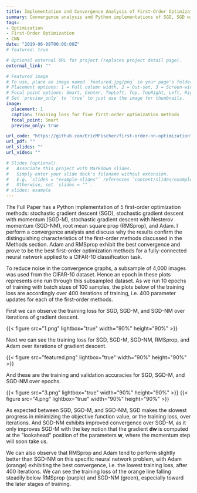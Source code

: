 ```yaml
---
title: Implementation and Convergence Analysis of First-Order Optimization Methods for a CNN
summary: Convergence analysis and Python implementations of SGD, SGD with momentum, SGD with Nesterov momentum, RMSprop, and Adam optimizers
tags:
- Optimization
- First-Order Optimization
- CNN
date: "2019-06-08T00:00:00Z"
# featured: true

# Optional external URL for project (replaces project detail page).
external_link: ""

# Featured image
# To use, place an image named `featured.jpg/png` in your page's folder.
# Placement options: 1 = Full column width, 2 = Out-set, 3 = Screen-width
# Focal point options: Smart, Center, TopLeft, Top, TopRight, Left, Right, BottomLeft, Bottom, BottomRight
# Set `preview_only` to `true` to just use the image for thumbnails.
image:
  placement: 1
  caption: Training loss for five first-order optimization methods
  focal_point: Smart
  preview_only: true

url_code: "https://github.com/EricMFischer/first-order-nn-optimization"
url_pdf: ""
url_slides: ""
url_video: ""

# Slides (optional).
#   Associate this project with Markdown slides.
#   Simply enter your slide deck's filename without extension.
#   E.g. `slides = "example-slides"` references `content/slides/example-slides.md`.
#   Otherwise, set `slides = ""`.
# slides: example
---
```


The Full Paper has a Python implementation of 5 first-order optimization methods: stochastic gradient descent (SGD), stochastic gradient descent with momentum (SGD-M), stochastic gradient descent with Nesterov momentum (SGD-NM), root mean square prop (RMSprop), and Adam. I perform a convergence analysis and discuss why the results confirm the distinguishing characteristics of the first-order methods discussed in the Methods section. Adam and RMSprop exhibit the best convergence and prove to be the best first-order optimization methods for a fully-connected neural network applied to a CIFAR-10 classification task.

To reduce noise in the convergence graphs, a subsample of 4,000 images was used from the CIFAR-10 dataset. Hence an epoch in these plots represents one run through this subsampled dataset. As we run 10 epochs of training with batch sizes of 100 samples, the plots below of the training loss are accordingly over 400 iterations of training, i.e. 400 parameter updates for each of the first-order methods.

First we can observe the training loss for SGD, SGD-M, and SGD-NM over iterations of gradient descent.

{{< figure src="1.png" lightbox="true" width="90%" height="90%" >}}

Next we can see the training loss for SGD, SGD-M, SGD-NM, RMSprop, and Adam over iterations of gradient descent.

{{< figure src="featured.png" lightbox="true" width="90%" height="90%" >}}

And these are the training and validation accuracies for SGD, SGD-M, and SGD-NM over epochs.

{{< figure src="3.png" lightbox="true" width="90%" height="90%" >}}
{{< figure src="4.png" lightbox="true" width="90%" height="90%" >}}

As expected between SGD, SGD-M, and SGD-NM, SGD makes the slowest progress in minimizing the objective function value, or the training loss, over iterations. And SGD-NM exhibits improved convergence over SGD-M, as it only improves SGD-M with the key notion that the gradient **dw** is computed at the "lookahead" position of the parameters **w**, where the momentum step will soon take us.

We can also observe that RMSprop and Adam tend to perform slightly better than SGD-NM on this specific neural network problem, with Adam (orange) exhibiting the best convergence, i.e. the lowest training loss, after 400 iterations. We can see the training loss of the orange line falling steadily below RMSprop (purple) and SGD-NM (green), especially toward the later stages of training.
